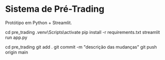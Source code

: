 # Sistema de Pré-Trading

Protótipo em Python + Streamlit.


cd pre_trading
.venv\Scripts\activate
pip install -r requirements.txt
streamlit run app.py

cd pre_trading
git add .
git commit -m "descrição das mudanças"
git push origin main